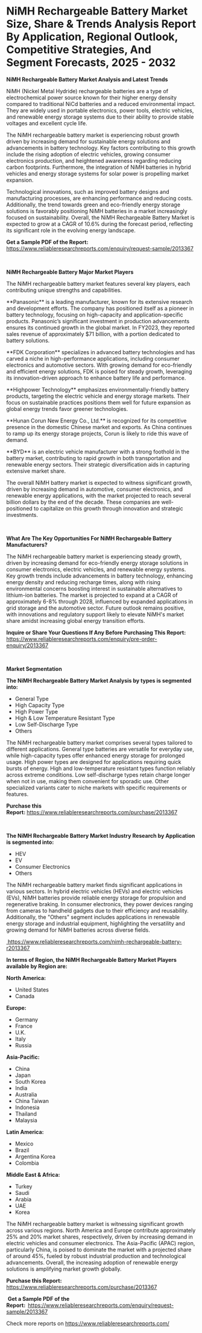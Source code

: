 <p><h1>NiMH Rechargeable Battery Market Size, Share & Trends Analysis Report By Application, Regional Outlook, Competitive Strategies, And Segment Forecasts, 2025 - 2032</h1></p><p><strong>NiMH Rechargeable Battery Market Analysis and Latest Trends</strong></p>
<p><p>NiMH (Nickel Metal Hydride) rechargeable batteries are a type of electrochemical power source known for their higher energy density compared to traditional NiCd batteries and a reduced environmental impact. They are widely used in portable electronics, power tools, electric vehicles, and renewable energy storage systems due to their ability to provide stable voltages and excellent cycle life.</p><p>The NiMH rechargeable battery market is experiencing robust growth driven by increasing demand for sustainable energy solutions and advancements in battery technology. Key factors contributing to this growth include the rising adoption of electric vehicles, growing consumer electronics production, and heightened awareness regarding reducing carbon footprints. Furthermore, the integration of NiMH batteries in hybrid vehicles and energy storage systems for solar power is propelling market expansion.</p><p>Technological innovations, such as improved battery designs and manufacturing processes, are enhancing performance and reducing costs. Additionally, the trend towards green and eco-friendly energy storage solutions is favorably positioning NiMH batteries in a market increasingly focused on sustainability. Overall, the NiMH Rechargeable Battery Market is expected to grow at a CAGR of 10.6% during the forecast period, reflecting its significant role in the evolving energy landscape.</p></p>
<p><strong>Get a Sample PDF of the Report:&nbsp;</strong> <a href="https://www.reliableresearchreports.com/enquiry/request-sample/2013367?utm_campaign=3020&utm_medium=2&utm_source=Github&utm_content=ia&utm_term=07042025&utm_id=nimh-rechargeable-battery">https://www.reliableresearchreports.com/enquiry/request-sample/2013367</a></p>
<p>&nbsp;</p>
<p><strong>NiMH Rechargeable Battery Major Market Players</strong></p>
<p><p>The NiMH rechargeable battery market features several key players, each contributing unique strengths and capabilities. </p><p>**Panasonic** is a leading manufacturer, known for its extensive research and development efforts. The company has positioned itself as a pioneer in battery technology, focusing on high-capacity and application-specific products. Panasonic’s significant investment in production advancements ensures its continued growth in the global market. In FY2023, they reported sales revenue of approximately $71 billion, with a portion dedicated to battery solutions.</p><p>**FDK Corporation** specializes in advanced battery technologies and has carved a niche in high-performance applications, including consumer electronics and automotive sectors. With growing demand for eco-friendly and efficient energy solutions, FDK is poised for steady growth, leveraging its innovation-driven approach to enhance battery life and performance.</p><p>**Highpower Technology** emphasizes environmentally-friendly battery products, targeting the electric vehicle and energy storage markets. Their focus on sustainable practices positions them well for future expansion as global energy trends favor greener technologies. </p><p>**Hunan Corun New Energy Co., Ltd.** is recognized for its competitive presence in the domestic Chinese market and exports. As China continues to ramp up its energy storage projects, Corun is likely to ride this wave of demand.</p><p>**BYD** is an electric vehicle manufacturer with a strong foothold in the battery market, contributing to rapid growth in both transportation and renewable energy sectors. Their strategic diversification aids in capturing extensive market share.</p><p>The overall NiMH battery market is expected to witness significant growth, driven by increasing demand in automotive, consumer electronics, and renewable energy applications, with the market projected to reach several billion dollars by the end of the decade. These companies are well-positioned to capitalize on this growth through innovation and strategic investments.</p></p>
<p>&nbsp;</p>
<p><strong>What Are The Key Opportunities For NiMH Rechargeable Battery Manufacturers?</strong></p>
<p><p>The NiMH rechargeable battery market is experiencing steady growth, driven by increasing demand for eco-friendly energy storage solutions in consumer electronics, electric vehicles, and renewable energy systems. Key growth trends include advancements in battery technology, enhancing energy density and reducing recharge times, along with rising environmental concerns boosting interest in sustainable alternatives to lithium-ion batteries. The market is projected to expand at a CAGR of approximately 6-8% through 2028, influenced by expanded applications in grid storage and the automotive sector. Future outlook remains positive, with innovations and regulatory support likely to elevate NiMH's market share amidst increasing global energy transition efforts.</p></p>
<p><strong>Inquire or Share Your Questions If Any Before Purchasing This Report:</strong> <a href="https://www.reliableresearchreports.com/enquiry/pre-order-enquiry/2013367?utm_campaign=3020&utm_medium=2&utm_source=Github&utm_content=ia&utm_term=07042025&utm_id=nimh-rechargeable-battery">https://www.reliableresearchreports.com/enquiry/pre-order-enquiry/2013367</a></p>
<p>&nbsp;</p>
<p><strong>Market Segmentation</strong></p>
<p><strong>The NiMH Rechargeable Battery Market Analysis by types is segmented into:</strong></p>
<p><ul><li>General Type</li><li>High Capacity Type</li><li>High Power Type</li><li>High & Low Temperature Resistant Type</li><li>Low Self-Discharge Type</li><li>Others</li></ul></p>
<p><p>The NiMH rechargeable battery market comprises several types tailored to different applications. General type batteries are versatile for everyday use, while high-capacity types offer enhanced energy storage for prolonged usage. High power types are designed for applications requiring quick bursts of energy. High and low-temperature resistant types function reliably across extreme conditions. Low self-discharge types retain charge longer when not in use, making them convenient for sporadic use. Other specialized variants cater to niche markets with specific requirements or features.</p></p>
<p><strong>Purchase this Report:&nbsp;</strong><a href="https://www.reliableresearchreports.com/purchase/2013367?utm_campaign=3020&utm_medium=2&utm_source=Github&utm_content=ia&utm_term=07042025&utm_id=nimh-rechargeable-battery">https://www.reliableresearchreports.com/purchase/2013367</a></p>
<p>&nbsp;</p>
<p><strong>The NiMH Rechargeable Battery Market Industry Research by Application is segmented into:</strong></p>
<p><ul><li>HEV</li><li>EV</li><li>Consumer Electronics</li><li>Others</li></ul></p>
<p><p>The NiMH rechargeable battery market finds significant applications in various sectors. In hybrid electric vehicles (HEVs) and electric vehicles (EVs), NiMH batteries provide reliable energy storage for propulsion and regenerative braking. In consumer electronics, they power devices ranging from cameras to handheld gadgets due to their efficiency and reusability. Additionally, the "Others" segment includes applications in renewable energy storage and industrial equipment, highlighting the versatility and growing demand for NiMH batteries across diverse fields.</p></p>
<p><a href="https://www.reliableresearchreports.com/nimh-rechargeable-battery-r2013367?utm_campaign=3020&utm_medium=2&utm_source=Github&utm_content=ia&utm_term=07042025&utm_id=nimh-rechargeable-battery">&nbsp;https://www.reliableresearchreports.com/nimh-rechargeable-battery-r2013367</a></p>
<p><strong>In terms of Region, the NiMH Rechargeable Battery Market Players available by Region are:</strong></p>
<p>
    <p> <strong> North America: </strong>
        <ul>
            <li>United States</li>
            <li>Canada</li>
        </ul>
        </p> 
    <p> <strong> Europe: </strong>
        <ul>
            <li>Germany</li>
            <li>France</li>
            <li>U.K.</li>
            <li>Italy</li>
            <li>Russia</li>
        </ul>
        </p> 
    <p> <strong> Asia-Pacific: </strong>
        <ul>
            <li>China</li>
            <li>Japan</li>
            <li>South Korea</li>
            <li>India</li>
            <li>Australia</li>
            <li>China Taiwan</li>
            <li>Indonesia</li>
            <li>Thailand</li>
            <li>Malaysia</li>
        </ul>
        </p> 
    <p> <strong> Latin America: </strong>
        <ul>
            <li>Mexico</li>
            <li>Brazil</li>
            <li>Argentina Korea</li>
            <li>Colombia</li>
        </ul>
        </p> 
    <p> <strong> Middle East & Africa: </strong>
        <ul>
            <li>Turkey</li>
            <li>Saudi</li>
            <li>Arabia</li>
            <li>UAE</li>
            <li>Korea</li>
        </ul>
    </p>
    </p>
<p><p>The NiMH rechargeable battery market is witnessing significant growth across various regions. North America and Europe contribute approximately 25% and 20% market shares, respectively, driven by increasing demand in electric vehicles and consumer electronics. The Asia-Pacific (APAC) region, particularly China, is poised to dominate the market with a projected share of around 45%, fueled by robust industrial production and technological advancements. Overall, the increasing adoption of renewable energy solutions is amplifying market growth globally.</p></p>
<p><strong>Purchase this Report: </strong><a href="https://www.reliableresearchreports.com/purchase/2013367?utm_campaign=3020&utm_medium=2&utm_source=Github&utm_content=ia&utm_term=07042025&utm_id=nimh-rechargeable-battery">https://www.reliableresearchreports.com/purchase/2013367</a></p>
<p>&nbsp;<strong>Get a Sample PDF of the Report:&nbsp;&nbsp;</strong><a href="https://www.reliableresearchreports.com/enquiry/request-sample/2013367?utm_campaign=3020&utm_medium=2&utm_source=Github&utm_content=ia&utm_term=07042025&utm_id=nimh-rechargeable-battery">https://www.reliableresearchreports.com/enquiry/request-sample/2013367</a></p>
<p><strong></strong></p>
<p>Check more reports on <a href="https://www.reliableresearchreports.com/?utm_campaign=3020&utm_medium=2&utm_source=Github&utm_content=ia&utm_term=07042025&utm_id=nimh-rechargeable-battery">https://www.reliableresearchreports.com/</a></p>